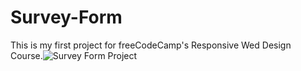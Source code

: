 # Survey-Form

This is my first project for freeCodeCamp's Responsive Wed Design Course.![Survey Form Project](https://user-images.githubusercontent.com/110336826/185578269-8beb903d-8e88-45ee-a02a-27f2f56c0fef.png)
